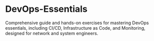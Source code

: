 # DevOps-Essentials
Comprehensive guide and hands-on exercises for mastering DevOps essentials, including CI/CD, Infrastructure as Code, and Monitoring, designed for network and system engineers.
